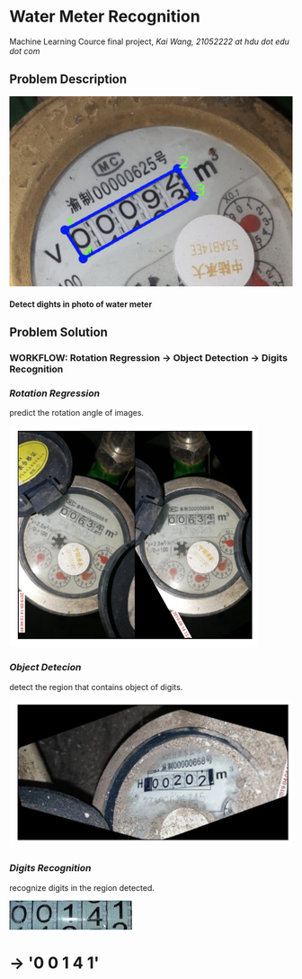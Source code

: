 # Water Meter Recognition
Machine Learning Cource final project,
*Kai Wang, 21052222 at hdu dot edu dot com*

## Problem Description
![imgs](https://github.com/iaoqian/water_meter_recognition/blob/main/IMGS/data.png)
#### Detect dights in photo of water meter
## Problem Solution
### WORKFLOW:  Rotation Regression -> Object Detection -> Digits Recognition
### *Rotation Regression*
predict the rotation angle of images.

![rota_reg](https://github.com/iaoqian/water_meter_recognition/blob/main/IMGS/rota_reg.png)

### *Object Detecion*
detect the region that contains object of digits.

![object_detect](https://github.com/iaoqian/water_meter_recognition/blob/main/IMGS/detect.png)

### *Digits Recognition*
recognize digits in the region detected.

![region_seged](https://github.com/iaoqian/water_meter_recognition/blob/main/IMGS/train_seg_1.jpg)
# → '0 0 1 4 1' #

